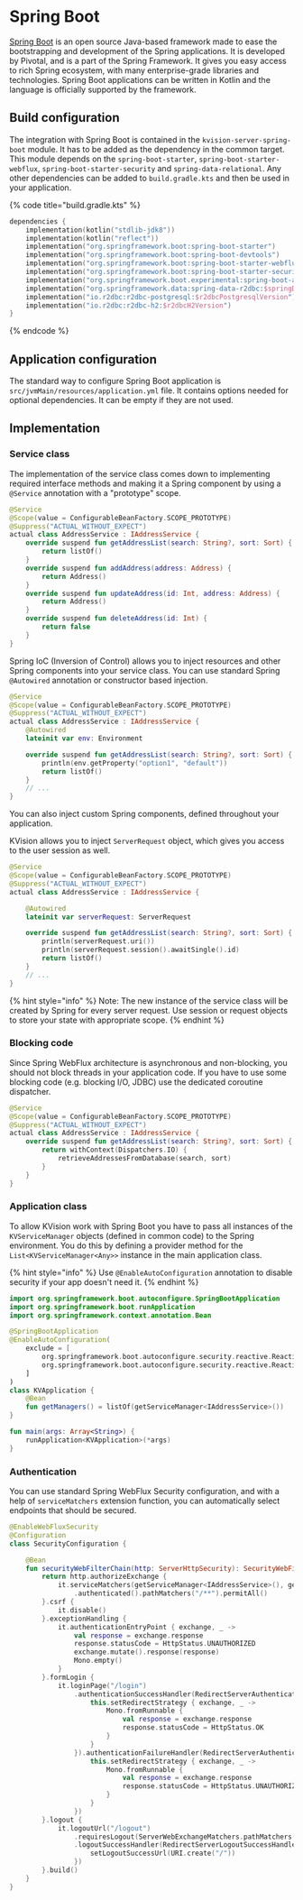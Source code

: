 # Spring Boot

[Spring Boot](https://spring.io/projects/spring-boot) is an open source Java-based framework made to ease the bootstrapping and development of the Spring applications. It is developed by Pivotal, and is a part of the Spring Framework. It gives you easy access to rich Spring ecosystem, with many enterprise-grade libraries and technologies. Spring Boot applications can be written in Kotlin and the language is officially supported by the framework.

## Build configuration

The integration with Spring Boot is contained in the `kvision-server-spring-boot` module. It has to be added as the dependency in the common target. This module depends on the `spring-boot-starter`, `spring-boot-starter-webflux`, `spring-boot-starter-security` and `spring-data-relational`. Any other dependencies can be added to `build.gradle.kts` and then be used in your application.

{% code title="build.gradle.kts" %}
```kotlin
dependencies {
    implementation(kotlin("stdlib-jdk8"))
    implementation(kotlin("reflect"))
    implementation("org.springframework.boot:spring-boot-starter")
    implementation("org.springframework.boot:spring-boot-devtools")
    implementation("org.springframework.boot:spring-boot-starter-webflux")
    implementation("org.springframework.boot:spring-boot-starter-security")
    implementation("org.springframework.boot.experimental:spring-boot-actuator-autoconfigure-r2dbc:$springAutoconfigureR2dbcVersion")
    implementation("org.springframework.data:spring-data-r2dbc:$springDataR2dbcVersion")
    implementation("io.r2dbc:r2dbc-postgresql:$r2dbcPostgresqlVersion")
    implementation("io.r2dbc:r2dbc-h2:$r2dbcH2Version")
}
```
{% endcode %}

## Application configuration

The standard way to configure Spring Boot application is `src/jvmMain/resources/application.yml` file. It contains options needed for optional dependencies. It can be empty if they are not used.

## Implementation

### Service class

The implementation of the service class comes down to implementing required interface methods and making it a Spring component by using a `@Service` annotation with a "prototype" scope.&#x20;

```kotlin
@Service
@Scope(value = ConfigurableBeanFactory.SCOPE_PROTOTYPE)
@Suppress("ACTUAL_WITHOUT_EXPECT")
actual class AddressService : IAddressService {
    override suspend fun getAddressList(search: String?, sort: Sort) {
        return listOf()
    }
    override suspend fun addAddress(address: Address) {
        return Address()
    }
    override suspend fun updateAddress(id: Int, address: Address) {
        return Address()
    }
    override suspend fun deleteAddress(id: Int) {
        return false
    }
}
```

Spring IoC (Inversion of Control) allows you to inject resources and other Spring components into your service class. You can use standard Spring `@Autowired` annotation or constructor based injection.

```kotlin
@Service
@Scope(value = ConfigurableBeanFactory.SCOPE_PROTOTYPE)
@Suppress("ACTUAL_WITHOUT_EXPECT")
actual class AddressService : IAddressService {
    @Autowired
    lateinit var env: Environment

    override suspend fun getAddressList(search: String?, sort: Sort) {
        println(env.getProperty("option1", "default"))
        return listOf()
    }
    // ...
}
```

You can also inject custom Spring components, defined throughout your application.

KVision allows you to inject `ServerRequest` object, which gives you access to the user session as well.

```kotlin
@Service
@Scope(value = ConfigurableBeanFactory.SCOPE_PROTOTYPE)
@Suppress("ACTUAL_WITHOUT_EXPECT")
actual class AddressService : IAddressService {

    @Autowired
    lateinit var serverRequest: ServerRequest

    override suspend fun getAddressList(search: String?, sort: Sort) {
        println(serverRequest.uri())
        println(serverRequest.session().awaitSingle().id)
        return listOf()
    }
    // ...
}
```

{% hint style="info" %}
Note: The new instance of the service class will be created by Spring for every server request. Use session or request objects to store your state with appropriate scope.
{% endhint %}

### **Blocking code**

Since Spring WebFlux architecture is asynchronous and non-blocking, you should not block threads in your application code. If you have to use some blocking code (e.g. blocking I/O, JDBC) use the dedicated coroutine dispatcher.

```kotlin
@Service
@Scope(value = ConfigurableBeanFactory.SCOPE_PROTOTYPE)
@Suppress("ACTUAL_WITHOUT_EXPECT")
actual class AddressService : IAddressService {
    override suspend fun getAddressList(search: String?, sort: Sort) {
        return withContext(Dispatchers.IO) {
            retrieveAddressesFromDatabase(search, sort)
        }
    }
}
```

### Application class

To allow KVision work with Spring Boot you have to pass all instances of the `KVServiceManager` objects (defined in common code) to the Spring environment. You do this by defining a provider method for the `List<KVServiceManager<Any>>` instance in the main application class.

{% hint style="info" %}
Use `@EnableAutoConfiguration` annotation to disable security if your app doesn't need it.
{% endhint %}

```kotlin
import org.springframework.boot.autoconfigure.SpringBootApplication
import org.springframework.boot.runApplication
import org.springframework.context.annotation.Bean

@SpringBootApplication
@EnableAutoConfiguration(
    exclude = [
        org.springframework.boot.autoconfigure.security.reactive.ReactiveSecurityAutoConfiguration::class,
        org.springframework.boot.autoconfigure.security.reactive.ReactiveUserDetailsServiceAutoConfiguration::class
    ]
)
class KVApplication {
    @Bean
    fun getManagers() = listOf(getServiceManager<IAddressService>())
}

fun main(args: Array<String>) {
    runApplication<KVApplication>(*args)
}
```

### Authentication

You can use standard Spring WebFlux Security configuration, and with a help of `serviceMatchers` extension function, you can automatically select endpoints that should be secured.

```kotlin
@EnableWebFluxSecurity
@Configuration
class SecurityConfiguration {

    @Bean
    fun securityWebFilterChain(http: ServerHttpSecurity): SecurityWebFilterChain {
        return http.authorizeExchange {
            it.serviceMatchers(getServiceManager<IAddressService>(), getServiceManager<IProfileService>())
                .authenticated().pathMatchers("/**").permitAll()
        }.csrf {
            it.disable()
        }.exceptionHandling {
            it.authenticationEntryPoint { exchange, _ ->
                val response = exchange.response
                response.statusCode = HttpStatus.UNAUTHORIZED
                exchange.mutate().response(response)
                Mono.empty()
            }
        }.formLogin {
            it.loginPage("/login")
                .authenticationSuccessHandler(RedirectServerAuthenticationSuccessHandler().apply {
                    this.setRedirectStrategy { exchange, _ ->
                        Mono.fromRunnable {
                            val response = exchange.response
                            response.statusCode = HttpStatus.OK
                        }
                    }
                }).authenticationFailureHandler(RedirectServerAuthenticationFailureHandler("/login").apply {
                    this.setRedirectStrategy { exchange, _ ->
                        Mono.fromRunnable {
                            val response = exchange.response
                            response.statusCode = HttpStatus.UNAUTHORIZED
                        }
                    }
                })
        }.logout {
            it.logoutUrl("/logout")
                .requiresLogout(ServerWebExchangeMatchers.pathMatchers(HttpMethod.GET, "/logout"))
                .logoutSuccessHandler(RedirectServerLogoutSuccessHandler().apply {
                    setLogoutSuccessUrl(URI.create("/"))
                })
        }.build()
    }
}
```
